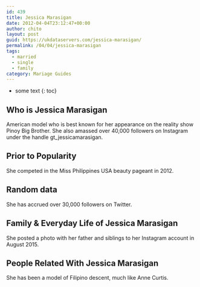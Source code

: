 ```yaml
---
id: 439
title: Jessica Marasigan
date: 2012-04-04T23:12:47+00:00
author: chito
layout: post
guid: https://ukdataservers.com/jessica-marasigan/
permalink: /04/04/jessica-marasigan  
tags:
  - married
  - single
  - family
category: Mariage Guides
---
```


* some text
{: toc}


## Who is  Jessica Marasigan
                  
                  
                  
American model who is best known for her appearance on the reality show Pinoy Big Brother. She also amassed over 40,000 followers on Instagram under the handle gt_jessicamarasigan.
                  
                
                
                
## Prior to Popularity 
                  
                  
                  
She competed in the Miss Philippines USA beauty pageant in 2012.
                  
                
                
                
## Random data 
                  
                  
                  
She has accrued over 30,000 followers on Twitter.
                  
                
                
                
## Family & Everyday Life of Jessica Marasigan
                  
                  
                  
She posted a photo with her father and siblings to her Instagram account in August 2015.
                  
                
                
                
## People Related With  Jessica Marasigan
                  
                  
                  
She has been a model of Filipino descent, much like Anne Curtis.
                  
                
              
            
          
          
          
    
    
  
